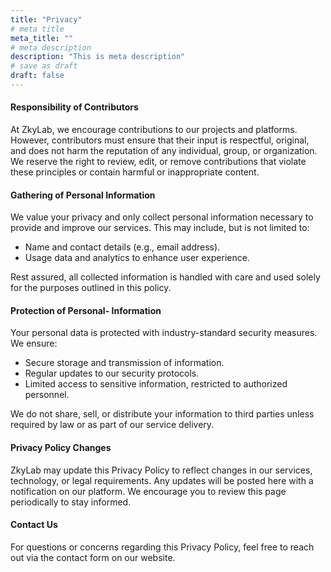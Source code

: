 ```yaml
---
title: "Privacy"
# meta title
meta_title: ""
# meta description
description: "This is meta description"
# save as draft
draft: false
---
```


#### Responsibility of Contributors

At ZkyLab, we encourage contributions to our projects and platforms. However, contributors must ensure that their input is respectful, original, and does not harm the reputation of any individual, group, or organization. We reserve the right to review, edit, or remove contributions that violate these principles or contain harmful or inappropriate content.

#### Gathering of Personal Information

We value your privacy and only collect personal information necessary to provide and improve our services. This may include, but is not limited to:

- Name and contact details (e.g., email address).
- Usage data and analytics to enhance user experience.

Rest assured, all collected information is handled with care and used solely for the purposes outlined in this policy.

#### Protection of Personal- Information

Your personal data is protected with industry-standard security measures. We ensure:

- Secure storage and transmission of information.
- Regular updates to our security protocols.
- Limited access to sensitive information, restricted to authorized personnel.

We do not share, sell, or distribute your information to third parties unless required by law or as part of our service delivery.

#### Privacy Policy Changes

ZkyLab may update this Privacy Policy to reflect changes in our services, technology, or legal requirements. Any updates will be posted here with a notification on our platform. We encourage you to review this page periodically to stay informed.

#### Contact Us

For questions or concerns regarding this Privacy Policy, feel free to reach out via the contact form on our website.
